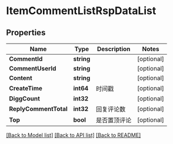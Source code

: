 # ItemCommentListRspDataList

## Properties

Name | Type | Description | Notes
------------ | ------------- | ------------- | -------------
**CommentId** | **string** |  | [optional] 
**CommentUserId** | **string** |  | [optional] 
**Content** | **string** |  | [optional] 
**CreateTime** | **int64** | 时间戳 | [optional] 
**DiggCount** | **int32** |  | [optional] 
**ReplyCommentTotal** | **int32** | 回复评论数 | [optional] 
**Top** | **bool** | 是否置顶评论 | [optional] 

[[Back to Model list]](../README.md#documentation-for-models) [[Back to API list]](../README.md#documentation-for-api-endpoints) [[Back to README]](../README.md)


